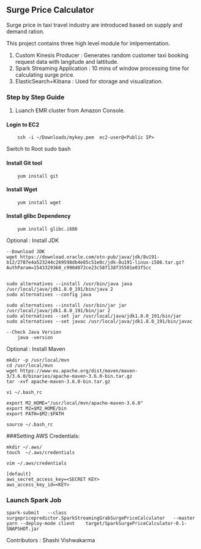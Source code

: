 ## Surge Price Calculator 

Surge price in taxi travel industry are introduced based on supply and demand ration.

This project contains three high level module for imlpementation.

1. Custom Kinesis Producer : Generates random customer taxi booking request data with langitude and lattitude.
2. Spark Streaming Application : 10 mins of window processing time for calculating surge price.
3. ElasticSearch+Kibana : Used for storage and visualization.

### Step by Step Guide

1. Luanch EMR cluster from Amazon Console.

#### Login to EC2

```
	ssh -i ~/Downloads/mykey.pem  ec2-user@<Public IP>
```

Switch to Root
	sudo bash


#### Install Git tool

```
	yum install git

```


#### Install Wget

```
	yum install wget
```

#### Install glibc Dependency

```
	yum install glibc.i686
```


Optional : Install JDK

	--Download JDK
	wget https://download.oracle.com/otn-pub/java/jdk/8u191-b12/2787e4a523244c269598db4e85c51e0c/jdk-8u191-linux-i586.tar.gz?AuthParam=1543329360_c990d072ce23c58f138f35501e03f5cc


	sudo alternatives --install /usr/bin/java java /usr/local/java/jdk1.8.0_191/bin/java 2
	sudo alternatives --config java

	sudo alternatives --install /usr/bin/jar jar /usr/local/java/jdk1.8.0_191/bin/jar 2
	sudo alternatives --set jar /usr/local/java/jdk1.8.0_191/bin/jar
	sudo alternatives --set javac /usr/local/java/jdk1.8.0_191/bin/javac

	--Check Java Version
		java -version
	
Optional :  Install Maven
	
	mkdir -p /usr/local/mvn
	cd /usr/local/mvn
	wget https://www-eu.apache.org/dist/maven/maven-3/3.6.0/binaries/apache-maven-3.6.0-bin.tar.gz
	tar -xvf apache-maven-3.6.0-bin.tar.gz

	vi ~/.bash_rc

	export M2_HOME="/usr/local/mvn/apache-maven-3.6.0"
	export M2=$M2_HOME/bin
	export PATH=$M2:$PATH

	source ~/.bash_rc


###Setting AWS Credentials:

```
mkdir ~/.aws/
touch  ~/.aws/credentials

vim ~/.aws/credentials

[default]
aws_secret_access_key=<SECRET KEY>
aws_access_key_id=<KEY>

```

### Launch Spark Job

```
spark-submit   --class surgepricepredictor.SparkStreamingGrabSurgePriceCalculator   --master yarn --deploy-mode client    target/SparkSurgePriceCalculator-0.1-SNAPSHOT.jar
```


Contributors :
	Shashi Vishwakarma

